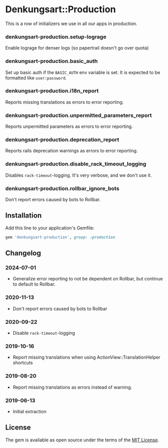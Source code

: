# Denkungsart::Production

This is a row of initializers we use in all our apps in production.

### denkungsart-production.setup-lograge
Enable lograge for denser logs (so papertrail doesn't go over quota)

### denkungsart-production.basic_auth
Set up basic auth if the `BASIC_AUTH` env variable is set. It is expected to be formatted like `user:password`.

### denkungsart-production.i18n_report
Reports missing translations as errors to error reporting.

### denkungsart-production.unpermitted_parameters_report
Reports unpermitted parameters as errors to error reporting.

### denkungsart-production.deprecation_report
Reports rails deprecation warnings as errors to error reporting.

### denkungsart-production.disable_rack_timeout_logging
Disables `rack-timeout`-logging. It's very verbose, and we don't use it.

### denkungsart-production.rollbar_ignore_bots
Don't report errors caused by bots to Rollbar.

## Installation

Add this line to your application's Gemfile:

```ruby
gem 'denkungsart-production', group: :production
```

## Changelog
### 2024-07-01
* Generalize error reporting to not be dependent on Rollbar, but continue to default to Rollbar.

### 2020-11-13
* Don't report errors caused by bots to Rollbar

### 2020-09-22
* Disable `rack-timeout`-logging

### 2019-10-16
* Report missing translations when using ActionView::TranslationHelper shortcuts

### 2019-08-20
* Report missing translations as errors instead of warning.

### 2019-06-13
* Initial extraction

## License

The gem is available as open source under the terms of the [MIT License](https://opensource.org/licenses/MIT).
